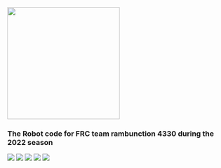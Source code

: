 <img src="https://cdn.discordapp.com/attachments/501055742569349123/931759824897732648/rambunction_logo_transparent.png" width="256"/>  

### The Robot code for FRC team rambunction 4330 during the 2022 season

![](https://img.shields.io/github/workflow/status/rambunction4330/RobotCode2022/CI?style=flat-square)
![](https://img.shields.io/github/issues/rambunction4330/RobotCode2022)
![](https://img.shields.io/github/forks/rambunction4330/RobotCode2022)
![](https://img.shields.io/github/stars/rambunction4330/RobotCode2022)
![](https://img.shields.io/github/license/rambunction4330/RobotCode2022)